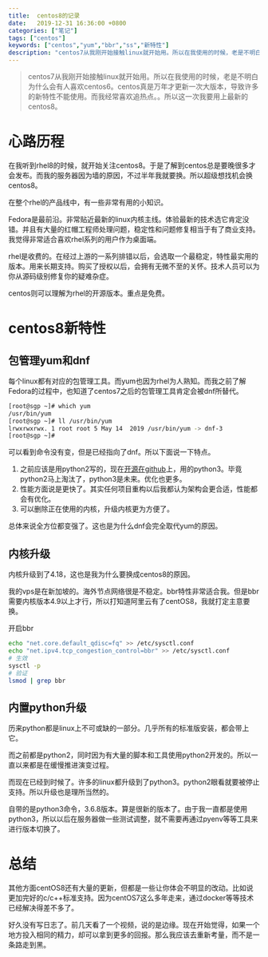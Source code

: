 ```yaml
---
title:  centos8的记录
date:   2019-12-31 16:36:00 +0800
categories: ["笔记"]
tags: ["centos"]
keywords: ["centos","yum","bbr","ss","新特性"]
description: "centos7从我刚开始接触linux就开始用。所以在我使用的时候，老是不明白为什么会有人喜欢centos6。centos真是万年才更新一次大版本，导致许多的新特性不能使用。而我经常喜欢追热点。。所以这一次我要用上最新的centos8"
---
```



> centos7从我刚开始接触linux就开始用。所以在我使用的时候，老是不明白为什么会有人喜欢centos6。centos真是万年才更新一次大版本，导致许多的新特性不能使用。而我经常喜欢追热点。。所以这一次我要用上最新的centos8。


心路历程
===

在我听到rhel8的时候，就开始关注centos8。于是了解到centos总是要晚很多才会发布。而我的服务器因为墙的原因，不过半年我就要换。所以超级想找机会换centos8。

在整个rhel的产品线中，有一些非常有用的小知识。

Fedora是最前沿。非常贴近最新的linux内核主线。体验最新的技术选它肯定没错。并且有大量的红帽工程师处理问题，稳定性和问题修复相当于有了商业支持。我觉得非常适合喜欢rhel系列的用户作为桌面端。

rhel是收费的。在经过上游的一系列排错以后，会选取一个最稳定，特性最实用的版本。用来长期支持。购买了授权以后，会拥有无微不至的关怀。技术人员可以为你从源码级别修复你的疑难杂症。

centos则可以理解为rhel的开源版本。重点是免费。


centos8新特性
===

包管理yum和dnf
---

每个linux都有对应的包管理工具。而yum也因为rhel为人熟知。而我之前了解Fedora的过程中，也知道了centos7之后的包管理工具肯定会被dnf所替代。

```bash
[root@sgp ~]# which yum
/usr/bin/yum
[root@sgp ~]# ll /usr/bin/yum
lrwxrwxrwx. 1 root root 5 May 14  2019 /usr/bin/yum -> dnf-3
[root@sgp ~]# 
```

可以看到命令没有变，但是已经指向了dnf。所以下面说一下特点。

1. 之前应该是用python2写的，现在[开源在github](https://github.com/rpm-software-management/dnf/)上，用的python3。毕竟python2马上淘汰了，python3是未来。优化也更多。
2. 性能方面说是更快了。其实任何项目重构以后我都认为架构会更合适，性能都会有优化。
3. 可以删除正在使用的内核，升级内核更为方便了。

总体来说全方位都变强了。这也是为什么dnf会完全取代yum的原因。


内核升级
---

内核升级到了4.18，这也是我为什么要换成centos8的原因。

我的vps是在新加坡的。海外节点网络很是不稳定。bbr特性非常适合我。但是bbr需要内核版本4.9以上才行，所以打知道阿里云有了centOS8，我就打定主意要换。

开启bbr

```bash
echo "net.core.default_qdisc=fq" >> /etc/sysctl.conf
echo "net.ipv4.tcp_congestion_control=bbr" >> /etc/sysctl.conf
# 生效
sysctl -p
# 验证
lsmod | grep bbr
```

内置python升级
---

历来python都是linux上不可或缺的一部分。几乎所有的标准版安装，都会带上它。

而之前都是python2，同时因为有大量的脚本和工具使用python2开发的。所以一直以来都是在缓慢推进演变过程。

而现在已经到时候了。许多的linux都升级到了python3。python2眼看就要被停止支持。所以升级也是理所当然的。

自带的是python3命令，3.6.8版本。算是很新的版本了。由于我一直都是使用python3，所以以后在服务器做一些测试调整，就不需要再通过pyenv等等工具来进行版本切换了。


总结
===

其他方面centOS8还有大量的更新，但都是一些让你体会不明显的改动。比如说更加完好的c/c++标准支持。因为centOS7这么多年走来，通过docker等等技术已经解决得差不多了。

好久没有写日志了。前几天看了一个视频，说的是边缘。现在开始觉得，如果一个地方投入相同的精力，却可以拿到更多的回报。那么我应该去重新考量，而不是一条路走到黑。